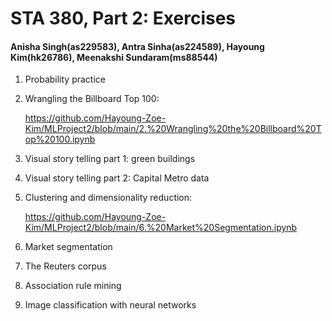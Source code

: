 # STA 380, Part 2: Exercises 
#### Anisha Singh(as229583), Antra Sinha(as224589), Hayoung Kim(hk26786), Meenakshi Sundaram(ms88544)


1. Probability practice

   

3. Wrangling the Billboard Top 100:
   
   https://github.com/Hayoung-Zoe-Kim/MLProject2/blob/main/2.%20Wrangling%20the%20Billboard%20Top%20100.ipynb

4. Visual story telling part 1: green buildings

5. Visual story telling part 2: Capital Metro data

6. Clustering and dimensionality reduction:
  
   https://github.com/Hayoung-Zoe-Kim/MLProject2/blob/main/6.%20Market%20Segmentation.ipynb

9. Market segmentation

10. The Reuters corpus

11. Association rule mining

12. Image classification with neural networks
